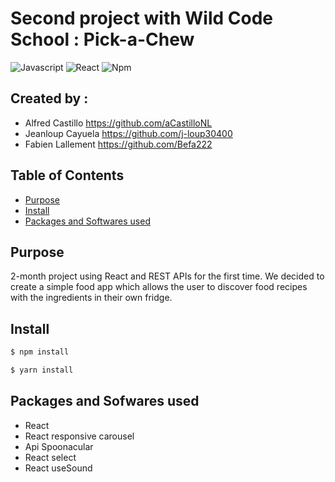 # Second project with Wild Code School : Pick-a-Chew
![Javascript](https://aleen42.github.io/badges/src/javascript.svg)
![React](https://aleen42.github.io/badges/src/react.svg)
![Npm](https://aleen42.github.io/badges/src/npm.svg)

## Created by :
- Alfred Castillo https://github.com/aCastilloNL
- Jeanloup Cayuela https://github.com/j-loup30400
- Fabien Lallement https://github.com/Befa222

## Table of Contents
- [Purpose](#purpose)
- [Install](#install)
- [Packages and Softwares used](#packages-and-softwares-used)

## Purpose
2-month project using React and REST APIs for the first time. We decided to create a simple food app which allows the user to discover food recipes with the ingredients in their own fridge.

## Install
```bash
$ npm install

$ yarn install
```

## Packages and Sofwares used
- React
- React responsive carousel
- Api Spoonacular
- React select
- React useSound

